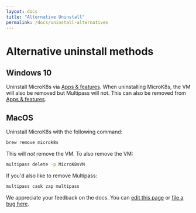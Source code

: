 ```yaml
---
layout: docs
title: "Alternative Uninstall"
permalink: /docs/uninstall-alternatives
---
```


# Alternative uninstall methods

## Windows 10

Uninstall MicroK8s via [Apps & features](https://support.microsoft.com/en-us/help/4028054/windows-10-repair-or-remove-programs).  When uninstalling MicroK8s, the VM will also be removed but Multipass will not.  This can also be removed from [Apps & features](https://support.microsoft.com/en-us/help/4028054/windows-10-repair-or-remove-programs).

## MacOS

Uninstall MicroK8s with the following command:

```bash
brew remove microk8s
```

This will *not* remove the VM.  To also remove the VM:

```bash
multipass delete -p MicroK8sVM
```

If you'd also like to remove Multipass:

```bash
multipass cask zap multipass
```

<!-- LINKS -->

[ubuntu-app]: https://www.microsoft.com/en-us/p/ubuntu/9nblggh4msv6
[windows-post]: https://discourse.ubuntu.com/t/using-snapd-in-wsl2/12113
[multipass]: https://multipass.run/
[multipass-install]: https://multipass.run/#install
[askubuntu]: https://askubuntu.com/questions/993139/how-to-create-a-virtual-network-interface-in-ubuntu
[profile]: https://github.com/ubuntu/microk8s/tree/master/tests/lxc
<!-- FEEDBACK -->
<div class="p-notification--information">
  <p class="p-notification__response">
    We appreciate your feedback on the docs. You can
    <a href="https://github.com/canonical-web-and-design/microk8s.io/edit/master/docs/uninstall-alternatives.md" class="p-notification__action">edit this page</a>
    or
    <a href="https://github.com/canonical-web-and-design/microk8s.io/issues/new" class="p-notification__action">file a bug here</a>.
  </p>
</div>
